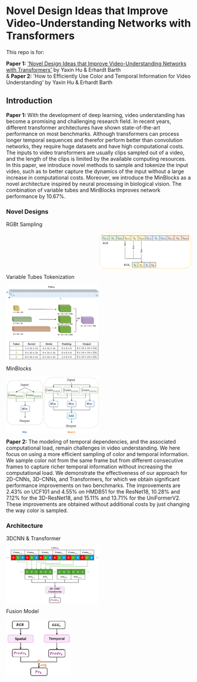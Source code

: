 # Novel Design Ideas that Improve Video-Understanding Networks with Transformers
This repo is for:

**Paper 1:** ['Novel Design Ideas that Improve Video-Understanding Networks with Transformers'](https://ieeexplore.ieee.org/document/10649969) by Yaxin Hu & Erhardt Barth  
&
**Paper 2:** 'How to Efficiently Use Color and Temporal Information for Video Understanding' by Yaxin Hu & Erhardt Barth

## Introduction

**Paper 1:** With the development of deep learning, video understanding has become a promising and challenging research field. In recent years, different transformer architectures have shown state-of-the-art performance on most benchmarks. Although transformers can process longer temporal sequences and therefor perform better than convolution networks, they require huge datasets and have high computational costs. The inputs to video transformers are usually clips sampled out of a video, and the length of the clips is limited by the available computing resources. In this paper, we introduce novel methods to sample and tokenize the input video, such as to better capture the dynamics of the input without a large increase in computational costs. Moreover, we introduce the MinBlocks as a novel architecture inspired by neural processing in biological vision. The combination of variable tubes and MinBlocks improves network performance by 10.67%.

### Novel Designs

RGBt Sampling

<div align=right>
<img src="https://github.com/kaka761/Novel_Designs_for_Video_Transformer/blob/master/RGBt.png" align="center" width=50% />
</div>

Variable Tubes Tokenization

<img src="https://github.com/kaka761/Novel_Designs_for_Video_Transformer/blob/master/Tubes.png" align="center" width=50%>

MinBlocks

<img src="https://github.com/kaka761/Novel_Designs_for_Video_Transformer/blob/master/Mins.png" align="center" width=50%>

**Paper 2:** The modeling of temporal dependencies, and the associated computational load, remain challenges in video understanding. We here focus on using a more efficient sampling of color and temporal information. We sample color not from the same frame but from different consecutive frames to capture richer temporal information without increasing the computational load. We demonstrate the effectiveness of our approach for 2D-CNNs, 3D-CNNs, and Transformers, for which we obtain significant performance improvements on two benchmarks. The improvements are 2.43% on UCF101 and 4.55% on HMDB51 for the ResNet18, 10.28% and 7.12% for the 3D-ResNet18, and 15.11% and 13.71% for the UniFormerV2. These improvements are obtained without additional costs by just changing the way color is sampled. 

### Architecture

3DCNN & Transformer

<img src="https://github.com/kaka761/Novel_Designs_for_Video_Transformer/blob/master/3Dcnn.png" align="center" width=50%>

Fusion Model

<img src="https://github.com/kaka761/Novel_Designs_for_Video_Transformer/blob/master/fuse.png" align="center" width=35%>
